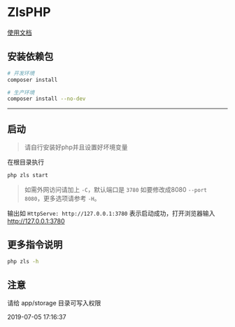 # ZlsPHP

[使用文档](https://docs.73zls.com/zls-php/#/)

## 安装依赖包

```bash
# 开发环境
composer install

# 生产环境
composer install --no-dev
```
***

## 启动

> 请自行安装好php并且设置好坏境变量

在根目录执行 

```bash
php zls start
```

> 如需外网访问请加上 `-C`，默认端口是 `3780` 如要修改成8080 `--port 8080`，更多选项请参考 `-H`。

输出如 `HttpServe: http://127.0.0.1:3780` 表示启动成功，打开浏览器输入 http://127.0.0.1:3780

## 更多指令说明

```bash
php zls -h
```

## 注意

请给 app/storage 目录可写入权限


2019-07-05 17:16:37
